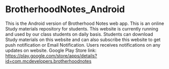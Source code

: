 # BrotherhoodNotes_Android
This is the Android version of Brotherhood Notes web app.
This is an online Study materials repository for students. This website is currently running and used by our class students on daily basis. Students can download Study materials on this website and can also subscribe this website to get push notification or Email Notification. Users receives notifications on any updates on website. 
Google Play Store link: https://play.google.com/store/apps/details?id=com.mcdevelopers.brotherhoodnotes
